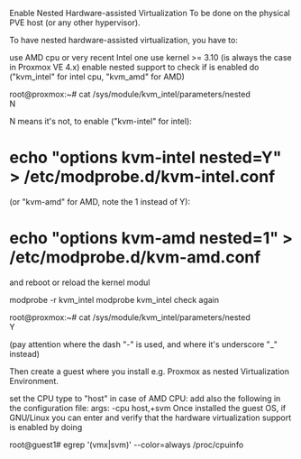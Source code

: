 Enable Nested Hardware-assisted Virtualization
To be done on the physical PVE host (or any other hypervisor).

To have nested hardware-assisted virtualization, you have to:

use AMD cpu or very recent Intel one
use kernel >= 3.10 (is always the case in Proxmox VE 4.x)
enable nested support
to check if is enabled do ("kvm_intel" for intel cpu, "kvm_amd" for AMD)

 root@proxmox:~# cat /sys/module/kvm_intel/parameters/nested   
N

N means it's not, to enable ("kvm-intel" for intel):

 # echo "options kvm-intel nested=Y" > /etc/modprobe.d/kvm-intel.conf
(or "kvm-amd" for AMD, note the 1 instead of Y):

 # echo "options kvm-amd nested=1" > /etc/modprobe.d/kvm-amd.conf
and reboot or reload the kernel modul

modprobe -r kvm_intel
modprobe kvm_intel
check again

 root@proxmox:~# cat /sys/module/kvm_intel/parameters/nested                    
 Y

(pay attention where the dash "-" is used, and where it's underscore "_" instead)

Then create a guest where you install e.g. Proxmox as nested Virtualization Environment.

set the CPU type to "host"
in case of AMD CPU: add also the following in the configuration file:
 args: -cpu host,+svm
Once installed the guest OS, if GNU/Linux you can enter and verify that the hardware virtualization support is enabled by doing

 root@guest1# egrep '(vmx|svm)' --color=always /proc/cpuinfo